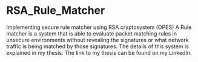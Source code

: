# RSA_Rule_Matcher
Implementing secure rule matcher using RSA cryptosystem (OPES)
A Rule matcher is a system that is able to evaluate packet matching rules in unsecure environments without revealing the signatures or what network traffic is being matched by those signatures. The details of this system is explained in my thesis. The link to my thesis can be found on my LinkedIn.
